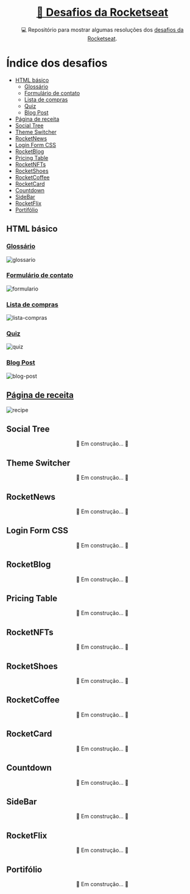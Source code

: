 <h1 align="center">
    <a href="https://app.rocketseat.com.br/discover/challenges"> 🚀 Desafios da Rocketseat </a>
</h1>
<p align="center"> 💻 Repositório para mostrar algumas resoluções dos <a href="https://app.rocketseat.com.br/discover/challenges">desafios da Rocketseat</a>. </p>

Índice dos desafios
===================
<!--ts-->
   * [HTML básico](#html-básico)
      * [Glossário](#glossário)
      * [Formulário de contato](#formulário-de-contato)
      * [Lista de compras](#lista-de-compras)
      * [Quiz](#quiz)
      * [Blog Post](#blog-post)
   * [Página de receita](#página-de-receita)
   * [Social Tree](#social-tree)
   * [Theme Switcher](#theme-switcher)
   * [RocketNews](#rocketnews)
   * [Login Form CSS](#login-form-css)
   * [RocketBlog](#rocketblog)
   * [Pricing Table](#pricing-table)
   * [RocketNFTs](#rocketnfts)
   * [RocketShoes](#rocketshoes)
   * [RocketCoffee](#rocketcoffee)
   * [RocketCard](#rocketcard)
   * [Countdown](#countdown)
   * [SideBar](#sidebar)
   * [RocketFlix](#rocketflix)
   * [Portifólio](#portifólio)
<!--te-->

## HTML básico

### [Glossário](https://github.com/LucasSPaiva/challenges-rockeseat/blob/main/html-basic/glossary.html)
![glossario](https://user-images.githubusercontent.com/65200790/156936848-a232da85-6210-4291-a2ee-8df046dbf9d0.jpg)


### [Formulário de contato](https://github.com/LucasSPaiva/challenges-rockeseat/blob/main/html-basic/formulario-contatos.html)
![formulario](https://user-images.githubusercontent.com/65200790/156936850-fe476705-40d3-484a-9705-5a3a3cd154dc.jpg)


### [Lista de compras](https://github.com/LucasSPaiva/challenges-rocketseat/blob/main/html-basic/lista-compras.html)
![lista-compras](https://user-images.githubusercontent.com/65200790/156947306-8fe5ee5a-bbd8-42f7-9429-032923443e2a.jpg)


### [Quiz](https://github.com/LucasSPaiva/challenges-rocketseat/blob/main/html-basic/quiz.html)
![quiz](https://user-images.githubusercontent.com/65200790/156947308-8f291e8f-25c4-4586-92b5-4f41e3dab702.jpg)


### [Blog Post](https://github.com/LucasSPaiva/challenges-rocketseat/blob/main/html-basic/blog-post.html)
![blog-post](https://user-images.githubusercontent.com/65200790/156947303-2db961ad-309b-4929-aab5-c23b5bf0c894.jpg)


## [Página de receita](https://github.com/LucasSPaiva/challenges-rocketseat/tree/main/recipe-page)
![recipe](https://user-images.githubusercontent.com/65200790/157098241-f8b6a0ab-6a43-44e1-81e0-8f4d155ce6d4.jpg)



## Social Tree
<p align="center">	🚧  Em construção...  🚧 </p>

## Theme Switcher 
<p align="center">	🚧  Em construção...  🚧 </p>

## RocketNews
<p align="center">	🚧  Em construção...  🚧 </p>

## Login Form CSS
<p align="center">	🚧  Em construção...  🚧 </p>

## RocketBlog 
<p align="center">	🚧  Em construção...  🚧 </p>

## Pricing Table
<p align="center">	🚧  Em construção...  🚧 </p>

## RocketNFTs
<p align="center">	🚧  Em construção...  🚧 </p>

## RocketShoes
<p align="center">	🚧  Em construção...  🚧 </p>

## RocketCoffee
<p align="center">	🚧  Em construção...  🚧 </p>

## RocketCard
<p align="center">	🚧  Em construção...  🚧 </p>

## Countdown
<p align="center">	🚧  Em construção...  🚧 </p>

## SideBar
<p align="center">	🚧  Em construção...  🚧 </p>

## RocketFlix
<p align="center">	🚧  Em construção...  🚧 </p>

## Portifólio
<p align="center">	🚧  Em construção...  🚧 </p>
